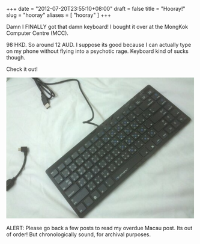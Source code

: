 +++
date = "2012-07-20T23:55:10+08:00"
draft = false
title = "Hooray!"
slug = "hooray"
aliases = [
	"hooray"
]
+++

Damn I FINALLY got that damn keyboard! I bought it over at the MongKok Computer Centre (MCC).

98 HKD. So around 12 AUD. I suppose its good because I can actually type on my phone without flying into a psychotic rage. Keyboard kind of sucks though.

Check it out!

![image](/images/2012/07/wpid-img_20120720_234952.jpg "IMG_20120720_234952.jpg")

ALERT: Please go back a few posts to read my overdue Macau post. Its out of order! But chronologically sound, for archival purposes.


